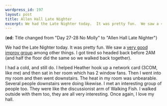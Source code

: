 ```yaml
--- 
wordpress_id: 197
layout: post
title: Allen Hall Late Nighter
excerpt: We had the Late Nighter today.  It was pretty fun.  We saw a <a href="http://www.spicyclamatto.org/">very good improv group</a> among other things.  I got tired so headed back before 2AM (and half the floor did the same so we walked back together).<p>I had a cold, and still do.  I helped Heather hook up a network card (3COM, like me) and then sat in her room which has 2 window fans.  Then I went into my room and then went downstairs.  The heat in my room was unbearable.  Several people downstairs were doing likewise.  I met an interesting group of people too.  They were like the discussionist arm of Walking Fish.  I walked outside with them too, they are all very interesting.  Once again, I love my hall.
---
```

(**ed:** Title changed from "Day 27-28 No Molly" to "Allen Hall Late Nighter")

We had the Late Nighter today.  It was pretty fun.  We saw a <a href="http://www.spicyclamatto.org/">very good improv group</a> among other things.  I got tired so headed back before 2AM (and half the floor did the same so we walked back together).<p>I had a cold, and still do.  I helped Heather hook up a network card (3COM, like me) and then sat in her room which has 2 window fans.  Then I went into my room and then went downstairs.  The heat in my room was unbearable.  Several people downstairs were doing likewise.  I met an interesting group of people too.  They were like the discussionist arm of Walking Fish.  I walked outside with them too, they are all very interesting.  Once again, I love my hall.
